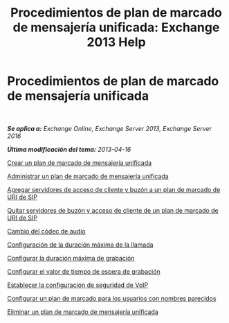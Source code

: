 ﻿---
title: 'Procedimientos de plan de marcado de mensajería unificada: Exchange 2013 Help'
TOCTitle: Procedimientos de plan de marcado de mensajería unificada
ms:assetid: 1bda77c8-c4e2-4ae0-a001-76ae029bf843
ms:mtpsurl: https://technet.microsoft.com/es-es/library/JJ822152(v=EXCHG.150)
ms:contentKeyID: 50556758
ms.date: 05/22/2018
mtps_version: v=EXCHG.150
ms.translationtype: MT
---

# Procedimientos de plan de marcado de mensajería unificada

 

_**Se aplica a:** Exchange Online, Exchange Server 2013, Exchange Server 2016_

_**Última modificación del tema:** 2013-04-16_

[Crear un plan de marcado de mensajería unificada](https://docs.microsoft.com/es-es/exchange/voice-mail-unified-messaging/connect-voice-mail-system/create-um-dial-plan)

[Administrar un plan de marcado de mensajería unificada](https://docs.microsoft.com/es-es/exchange/recipients-in-exchange-online/manage-user-mailboxes/configure-email-forwarding)

[Agregar servidores de acceso de cliente y buzón a un plan de marcado de URI de SIP](add-mailbox-and-client-access-servers-to-a-sip-uri-dial-plan-exchange-2013-help.md)

[Quitar servidores de buzón y acceso de cliente de un plan de marcado de URI de SIP](remove-mailbox-and-client-access-servers-from-a-sip-uri-dial-plan-exchange-2013-help.md)

[Cambio del códec de audio](https://docs.microsoft.com/es-es/exchange/voice-mail-unified-messaging/set-outlook-voice-access-pin-security/set-outlook-voice-access-pin-security)

[Configuración de la duración máxima de la llamada](https://docs.microsoft.com/es-es/exchange/voice-mail-unified-messaging/connect-voice-mail-system/configure-maximum-call-duration)

[Configurar la duración máxima de grabación](https://docs.microsoft.com/es-es/exchange/voice-mail-unified-messaging/connect-voice-mail-system/configure-maximum-recording-duration)

[Configurar el valor de tiempo de espera de grabación](https://docs.microsoft.com/es-es/exchange/voice-mail-unified-messaging/connect-voice-mail-system/configure-recording-idle-time-out)

[Establecer la configuración de seguridad de VoIP](https://docs.microsoft.com/es-es/exchange/recipients-in-exchange-online/manage-user-mailboxes/manage-user-mailboxes)

[Configurar un plan de marcado para los usuarios con nombres parecidos](https://docs.microsoft.com/es-es/exchange/voice-mail-unified-messaging/set-up-client-voice-mail-features/include-text-with-the-email-sent-when-a-fax-message-is-received)

[Eliminar un plan de marcado de mensajería unificada](https://docs.microsoft.com/es-es/exchange/voice-mail-unified-messaging/connect-voice-mail-system/um-dial-plans)

